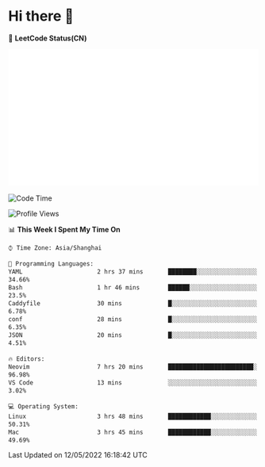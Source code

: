 # Hi there 👋

📝 **LeetCode Status(CN)**

![wsmbsbbz's LeetCode status](https://github.com/wsmbsbbz/wsmbsbbz/blob/main/status.svg)

<!--
**wsmbsbbz/wsmbsbbz** is a ✨ _special_ ✨ repository because its `README.md` (this file) appears on your GitHub profile.

Here are some ideas to get you started:

- 🔭 I’m currently working on ...
- 🌱 I’m currently learning ...
- 👯 I’m looking to collaborate on ...
- 🤔 I’m looking for help with ...
- 💬 Ask me about ...
- 📫 How to reach me: ...
- 😄 Pronouns: ...
- ⚡ Fun fact: ...
-->
<!--START_SECTION:waka-->
![Code Time](http://img.shields.io/badge/Code%20Time-0%20secs-blue)

![Profile Views](http://img.shields.io/badge/Profile%20Views-6-blue)

📊 **This Week I Spent My Time On** 

```text
⌚︎ Time Zone: Asia/Shanghai

💬 Programming Languages: 
YAML                     2 hrs 37 mins       ████████░░░░░░░░░░░░░░░░░   34.66% 
Bash                     1 hr 46 mins        ██████░░░░░░░░░░░░░░░░░░░   23.5% 
Caddyfile                30 mins             █░░░░░░░░░░░░░░░░░░░░░░░░   6.78% 
conf                     28 mins             █░░░░░░░░░░░░░░░░░░░░░░░░   6.35% 
JSON                     20 mins             █░░░░░░░░░░░░░░░░░░░░░░░░   4.51%

🔥 Editors: 
Neovim                   7 hrs 20 mins       ████████████████████████░   96.98% 
VS Code                  13 mins             ░░░░░░░░░░░░░░░░░░░░░░░░░   3.02%

💻 Operating System: 
Linux                    3 hrs 48 mins       ████████████░░░░░░░░░░░░░   50.31% 
Mac                      3 hrs 45 mins       ████████████░░░░░░░░░░░░░   49.69%

```


 Last Updated on 12/05/2022 16:18:42 UTC
<!--END_SECTION:waka-->
